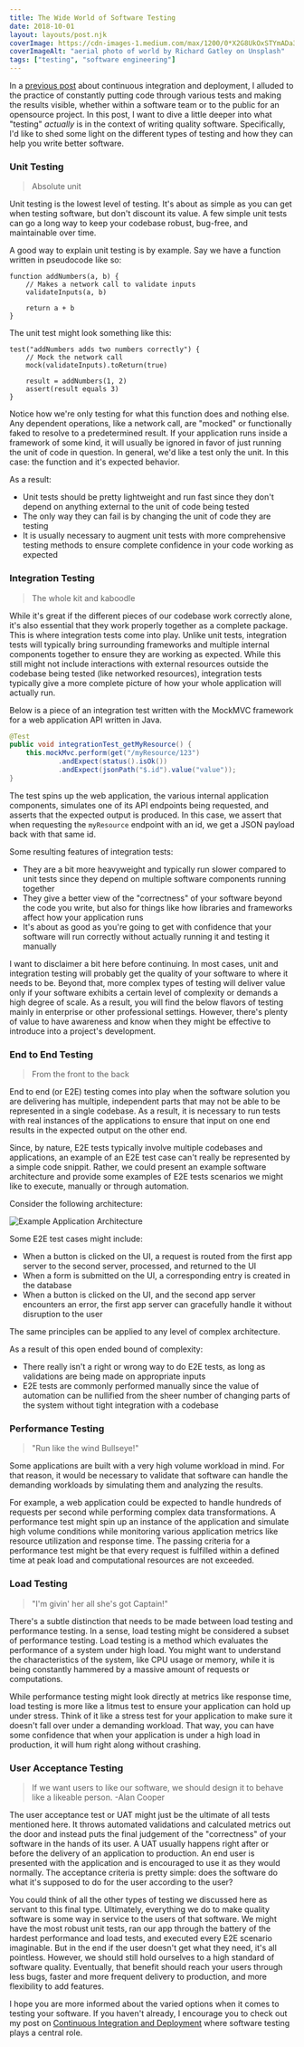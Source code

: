 ```yaml
---
title: The Wide World of Software Testing
date: 2018-10-01
layout: layouts/post.njk
coverImage: https://cdn-images-1.medium.com/max/1200/0*X2G8UkOxSTYmADa3
coverImageAlt: "aerial photo of world by Richard Gatley on Unsplash"
tags: ["testing", "software engineering"]
---
```


In a [previous post](https://sanjaynair.me/blog/2018-05-06-what-is-cicd/) about continuous integration and deployment, I alluded to the practice of constantly putting code through various tests and making the results visible, whether within a software team or to the public for an opensource project. In this post, I want to dive a little deeper into what "testing" *actually* is in the context of writing quality software. Specifically, I'd like to shed some light on the different types of testing and how they can help you write better software.

### Unit Testing

> Absolute unit

Unit testing is the lowest level of testing. It's about as simple as you can get when testing software, but don't discount its value. A few simple unit tests can go a long way to keep your codebase robust, bug-free, and maintainable over time.

A good way to explain unit testing is by example. Say we have a function written in pseudocode like so:

```
function addNumbers(a, b) {
    // Makes a network call to validate inputs
    validateInputs(a, b)
    
    return a + b
}
```

The unit test might look something like this:

```
test("addNumbers adds two numbers correctly") {
    // Mock the network call
    mock(validateInputs).toReturn(true)
    
    result = addNumbers(1, 2)
    assert(result equals 3)
}
```

Notice how we're only testing for what this function does and nothing else. Any dependent operations, like a network call, are "mocked" or functionally faked to resolve to a predetermined result. If your application runs inside a framework of some kind, it will usually be ignored in favor of just running the unit of code in question. In general, we'd like a test only the unit. In this case: the function and it's expected behavior.

As a result:

- Unit tests should be pretty lightweight and run fast since they don't depend on anything external to the unit of code being tested
- The only way they can fail is by changing the unit of code they are testing
- It is usually necessary to augment unit tests with more comprehensive testing methods to ensure complete confidence in your code working as expected

### Integration Testing

> The whole kit and kaboodle

While it's great if the different pieces of our codebase work correctly alone, it's also essential that they work properly together as a complete package. This is where integration tests come into play. Unlike unit tests, integration tests will typically bring surrounding frameworks and multiple internal components together to ensure they are working as expected. While this still might not include interactions with external resources outside the codebase being tested (like networked resources), integration tests typically give a more complete picture of how your whole application will actually run.

Below is a piece of an integration test written with the MockMVC framework for a web application API written in Java.

```java
@Test
public void integrationTest_getMyResource() {
    this.mockMvc.perform(get("/myResource/123")
            .andExpect(status().isOk())
            .andExpect(jsonPath("$.id").value("value"));
}
```

The test spins up the web application, the various internal application components, simulates one of its API endpoints being requested, and asserts that the expected output is produced. In this case, we assert that when requesting the `myResource` endpoint with an id, we get a JSON payload back with that same id.

Some resulting features of integration tests:

- They are a bit more heavyweight and typically run slower compared to unit tests since they depend on multiple software components running together
- They give a better view of the "correctness" of your software beyond the code you write, but also for things like how libraries and frameworks affect how your application runs
- It's about as good as you're going to get with confidence that your software will run correctly without actually running it and testing it manually

I want to disclaimer a bit here before continuing. In most cases, unit and integration testing will probably get the quality of your software to where it needs to be. Beyond that, more complex types of testing will deliver value only if your software exhibits a certain level of complexity or demands a high degree of scale. As a result, you will find the below flavors of testing mainly in enterprise or other professional settings. However, there's plenty of value to have awareness and know when they might be effective to introduce into a project's development.

### End to End Testing

> From the front to the back

End to end (or E2E) testing comes into play when the software solution you are delivering has multiple, independent parts that may not be able to be represented in a single codebase. As a result, it is necessary to run tests with real instances of the applications to ensure that input on one end results in the expected output on the other end.

Since, by nature, E2E tests typically involve multiple codebases and applications, an example of an E2E test case can't really be represented by a simple code snippit. Rather, we could present an example software architecture and provide some examples of E2E tests scenarios we might like to execute, manually or through automation.

Consider the following architecture:

![Example Application Architecture](https://cdn-images-1.medium.com/max/800/1*Fcwphc6GDAEC6UEJObjHWQ.png)

Some E2E test cases might include:

- When a button is clicked on the UI, a request is routed from the first app server to the second server, processed, and returned to the UI
- When a form is submitted on the UI, a corresponding entry is created in the database
- When a button is clicked on the UI, and the second app server encounters an error, the first app server can gracefully handle it without disruption to the user

The same principles can be applied to any level of complex architecture.

As a result of this open ended bound of complexity:

- There really isn't a right or wrong way to do E2E tests, as long as validations are being made on appropriate inputs
- E2E tests are commonly performed manually since the value of automation can be nullified from the sheer number of changing parts of the system without tight integration with a codebase

### Performance Testing

> "Run like the wind Bullseye!"

Some applications are built with a very high volume workload in mind. For that reason, it would be necessary to validate that software can handle the demanding workloads by simulating them and analyzing the results.

For example, a web application could be expected to handle hundreds of requests per second while performing complex data transformations. A performance test might spin up an instance of the application and simulate high volume conditions while monitoring various application metrics like resource utilization and response time. The passing criteria for a performance test might be that every request is fulfilled within a defined time at peak load and computational resources are not exceeded.

### Load Testing

> "I'm givin' her all she's got Captain!"

There's a subtle distinction that needs to be made between load testing and performance testing. In a sense, load testing might be considered a subset of performance testing. Load testing is a method which evaluates the performance of a system under high load. You might want to understand the characteristics of the system, like CPU usage or memory, while it is being constantly hammered by a massive amount of requests or computations.

While performance testing might look directly at metrics like response time, load testing is more like a litmus test to ensure your application can hold up under stress. Think of it like a stress test for your application to make sure it doesn't fall over under a demanding workload. That way, you can have some confidence that when your application is under a high load in production, it will hum right along without crashing.

### User Acceptance Testing

> If we want users to like our software, we should design it to behave like a likeable person. -Alan Cooper

The user acceptance test or UAT might just be the ultimate of all tests mentioned here. It throws automated validations and calculated metrics out the door and instead puts the final judgement of the "correctness" of your software in the hands of its user. A UAT usually happens right after or before the delivery of an application to production. An end user is presented with the application and is encouraged to use it as they would normally. The acceptance criteria is pretty simple: does the software do what it's supposed to do for the user according to the user?

You could think of all the other types of testing we discussed here as servant to this final type. Ultimately, everything we do to make quality software is some way in service to the users of that software. We might have the most robust unit tests, ran our app through the battery of the hardest performance and load tests, and executed every E2E scenario imaginable. But in the end if the user doesn't get what they need, it's all pointless. However, we should still hold ourselves to a high standard of software quality. Eventually, that benefit should reach your users through less bugs, faster and more frequent delivery to production, and more flexibility to add features.

I hope you are more informed about the varied options when it comes to testing your software. If you haven't already, I encourage you to check out my post on [Continuous Integration and Deployment](https://sanjaynair.me/blog/2018-05-06-what-is-cicd/) where software testing plays a central role.
